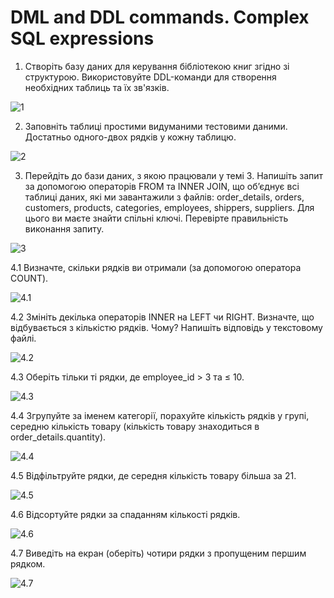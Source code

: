 # DML and DDL commands. Complex SQL expressions

1. Створіть базу даних для керування бібліотекою книг згідно зі структурою.
   Використовуйте DDL-команди для створення необхідних таблиць та їх зв'язків.

![1](./assets/p1.png)

2. Заповніть таблиці простими видуманими тестовими даними. Достатньо одного-двох рядків у кожну таблицю.

![2](./assets/p2.png)

3. Перейдіть до бази даних, з якою працювали у темі 3.
   Напишіть запит за допомогою операторів FROM та INNER JOIN,
   що об’єднує всі таблиці даних, які ми завантажили з файлів:
   order_details, orders, customers, products, categories, employees, shippers, suppliers.
   Для цього ви маєте знайти спільні ключі. Перевірте правильність виконання запиту.

![3](./assets/p3.png)

4.1 Визначте, скільки рядків ви отримали (за допомогою оператора COUNT).

![4.1](./assets/p4.1.png)

4.2 Змініть декілька операторів INNER на LEFT чи RIGHT.
Визначте, що відбувається з кількістю рядків. Чому? Напишіть відповідь у текстовому файлі.

![4.2](./assets/p4.2.png)

4.3 Оберіть тільки ті рядки, де employee_id > 3 та ≤ 10.

![4.3](./assets/p4.3.png)

4.4 Згрупуйте за іменем категорії, порахуйте кількість рядків у групі,
середню кількість товару (кількість товару знаходиться в order_details.quantity).

![4.4](./assets/p4.4.png)

4.5 Відфільтруйте рядки, де середня кількість товару більша за 21.

![4.5](./assets/p4.5.png)

4.6 Відсортуйте рядки за спаданням кількості рядків.

![4.6](./assets/p4.6.png)

4.7 Виведіть на екран (оберіть) чотири рядки з пропущеним першим рядком.

![4.7](./assets/p4.7.png)
